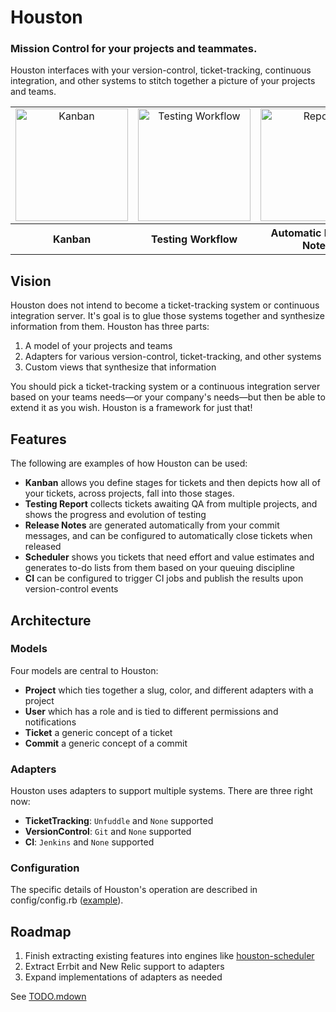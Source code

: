 # Houston

### Mission Control for your projects and teammates.

Houston interfaces with your version-control, ticket-tracking, continuous integration, and other systems to stitch together a picture of your projects and teams.
 
<table>
  <tr>
    <td align="center" vertical-align="top">
      <a href="http://houstonmc.github.com/houston/images/screenshots/kanban.png" target="_blank" title="Kanban">
        <img src="http://houstonmc.github.com/houston/images/screenshots/kanban.png" width="180" alt="Kanban" />
      </a>
    </td>
    <td align="center" vertical-align="top">
      <a href="http://houstonmc.github.com/houston/images/screenshots/testing-conversation.png" target="_blank" title="Testing Workflow">
        <img src="http://houstonmc.github.com/houston/images/screenshots/testing-conversation.png" width="180" alt="Testing Workflow" />
      </a>
    </td>
    <td align="center" vertical-align="top">
      <a href="http://houstonmc.github.com/houston/images/screenshots/new-release.png" target="_blank" title="Reports">
        <img src="http://houstonmc.github.com/houston/images/screenshots/new-release.png" width="180" alt="Reports" />
      </a>
    </td>
    <td align="center" vertical-align="top">
      <a href="http://houstonmc.github.com/houston/images/screenshots/weekly-report-commits.png" target="_blank" title="Reports">
        <img src="http://houstonmc.github.com/houston/images/screenshots/weekly-report-commits.png" width="180" alt="Reports" />
      </a>
    </td>
  </tr>
  <tr>
    <th>Kanban</th>
    <th>Testing Workflow</th>
    <th>Automatic Release Notes</th>
    <th>Reports</th>
  </tr>
</table>



## Vision

Houston does not intend to become a ticket-tracking system or continuous integration server. It's goal is to glue those systems together and synthesize information from them. Houston has three parts:

 1. A model of your projects and teams
 2. Adapters for various version-control, ticket-tracking, and other systems
 3. Custom views that synthesize that information

You should pick a ticket-tracking system or a continuous integration server based on your teams needs&mdash;or your company's needs&mdash;but then be able to extend it as you wish. Houston is a framework for just that!



## Features

The following are examples of how Houston can be used:

 - **Kanban** allows you define stages for tickets and then depicts how all of your tickets, across projects, fall into those stages.
 - **Testing Report** collects tickets awaiting QA from multiple projects, and shows the progress and evolution of testing
 - **Release Notes** are generated automatically from your commit messages, and can be configured to automatically close tickets when released
 - **Scheduler** shows you tickets that need effort and value estimates and generates to-do lists from them based on your queuing discipline
 - **CI** can be configured to trigger CI jobs and publish the results upon version-control events



## Architecture

### Models

Four models are central to Houston:

 - **Project** which ties together a slug, color, and different adapters with a project
 - **User** which has a role and is tied to different permissions and notifications
 - **Ticket** a generic concept of a ticket
 - **Commit** a generic concept of a commit

### Adapters

Houston uses adapters to support multiple systems. There are three right now:
 - **TicketTracking**: `Unfuddle` and `None` supported
 - **VersionControl**: `Git` and `None` supported
 - **CI**: `Jenkins` and `None` supported

### Configuration

The specific details of Houston's operation are described in config/config.rb ([example](https://github.com/houstonmc/houston/blob/master/config/config.rb.sample)).



## Roadmap

 1. Finish extracting existing features into engines like [houston-scheduler](https://github.com/houstonmc/houston-scheduler)
 2. Extract Errbit and New Relic support to adapters
 3. Expand implementations of adapters as needed

See [TODO.mdown](https://github.com/houstonmc/houston/blob/master/TODO.mdown)
